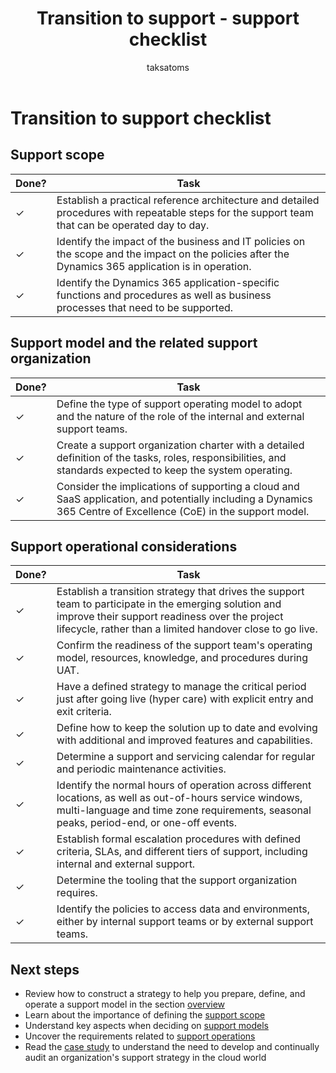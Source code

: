 ﻿---
title: Transition to support - support checklist
description: This article is a checklist for transitioning to support at the end of an implementation project of a business solution. 
author: taksatoms
ms.author: tsato
ms.date: 03/30/2023
ms.topic: conceptual
---

# Transition to support checklist

## Support scope

|Done?  |Task  |
|---------|---------|
|&check;|Establish a practical reference architecture and detailed procedures with repeatable steps for the support team that can be operated day to day.|
|&check;|Identify the impact of the business and IT policies on the scope and the impact on the policies after the Dynamics 365 application is in operation.|
|&check;|Identify the Dynamics 365 application-specific functions and procedures as well as business processes that need to be supported.|

## Support model and the related support organization

|Done?  |Task  |
|---------|---------|
|&check;|Define the type of support operating model to adopt and the nature of the role of the internal and external support teams.|
|&check;|Create a support organization charter with a detailed definition of the tasks, roles, responsibilities, and standards expected to keep the system operating.|
|&check;|Consider the implications of supporting a cloud and SaaS application, and potentially including a Dynamics 365 Centre of Excellence (CoE) in the support model.|

## Support operational considerations

|Done?  |Task  |
|---------|---------|
|&check;|Establish a transition strategy that drives the support team to participate in the emerging solution and improve their support readiness over the project lifecycle, rather than a limited handover close to go live.|
|&check;|Confirm the readiness of the support team's operating model, resources, knowledge, and procedures during UAT.|
|&check;|Have a defined strategy to manage the critical period just after going live (hyper care) with explicit entry and exit criteria.|
|&check;|Define how to keep the solution up to date and evolving with additional and improved features and capabilities.|
|&check;|Determine a support and servicing calendar for regular and periodic maintenance activities.|
|&check;|Identify the normal hours of operation across different locations, as well as out-of-hours service windows, multi-language and time zone requirements, seasonal peaks, period-end, or one-off events.|
|&check;|Establish formal escalation procedures with defined criteria, SLAs, and different tiers of support, including internal and external support.|
|&check;|Determine the tooling that the support organization requires.|
|&check;|Identify the policies to access data and environments, either by internal support teams or by external support teams.|

## Next steps

- Review how to construct a strategy to help you prepare, define, and operate a support model in the section [overview](transition-to-support.md)
- Learn about the importance of defining the [support scope](transition-to-support-scope.md)
- Understand key aspects when deciding on [support models](transition-to-support-models.md)
- Uncover the requirements related to [support operations](transition-to-support-operations.md)
- Read the [case study](service-solution-case-study.md) to understand the need to develop and continually audit an organization's support strategy in the cloud world
